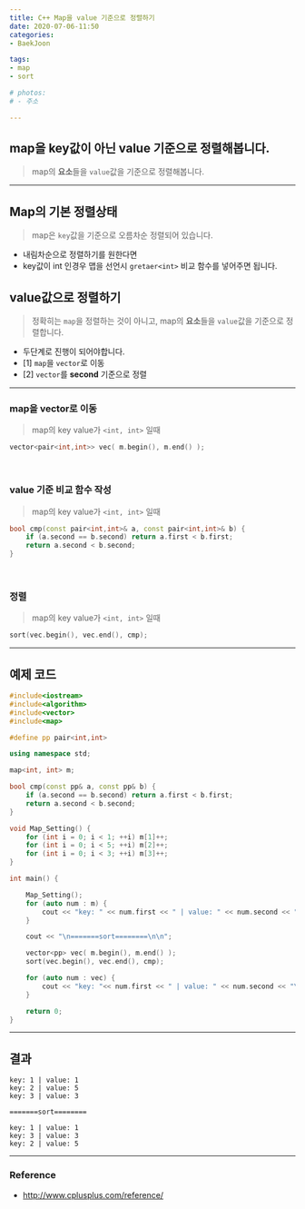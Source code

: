 ```yaml
---
title: C++ Map을 value 기준으로 정렬하기
date: 2020-07-06-11:50
categories:
- BaekJoon

tags:
- map
- sort

# photos: 
# - 주소

---
```


## map을 key값이 아닌 value 기준으로 정렬해봅니다.
> map의 **요소**들을 `value`값을 기준으로 정렬해봅니다.

---

## Map의 기본 정렬상태
> map은 `key`값을 기준으로 오름차순 정렬되어 있습니다.

* 내림차순으로 정렬하기를 원한다면 
* key값이 int 인경우 맵을 선언시 `gretaer<int>` 비교 함수를 넣어주면 됩니다.

## value값으로 정렬하기
> 정확히는 `map`을 정렬하는 것이 아니고, map의 **요소**들을 `value`값을 기준으로 정렬합니다.

* 두단계로 진행이 되어야합니다.
* [1] `map`을 `vector`로 이동
* [2] `vector`를 **second** 기준으로 정렬

---

### map을 vector로 이동
> map의 key value가 `<int, int>` 일때

```c++
vector<pair<int,int>> vec( m.begin(), m.end() );
```

<br>

### value 기준 비교 함수 작성
> map의 key value가 `<int, int>` 일때

```c++
bool cmp(const pair<int,int>& a, const pair<int,int>& b) {
	if (a.second == b.second) return a.first < b.first;
	return a.second < b.second;
}
```

<br>

### 정렬
> map의 key value가 `<int, int>` 일때

```c++
sort(vec.begin(), vec.end(), cmp);
```


---

## 예제 코드

```c++
#include<iostream>
#include<algorithm>
#include<vector>
#include<map>

#define pp pair<int,int>

using namespace std;

map<int, int> m;

bool cmp(const pp& a, const pp& b) {
	if (a.second == b.second) return a.first < b.first;
	return a.second < b.second;
}

void Map_Setting() {
	for (int i = 0; i < 1; ++i) m[1]++;
	for (int i = 0; i < 5; ++i) m[2]++;
	for (int i = 0; i < 3; ++i) m[3]++;
}

int main() {

	Map_Setting();
	for (auto num : m) {
		cout << "key: " << num.first << " | value: " << num.second << "\n";
	}

	cout << "\n=======sort========\n\n";

	vector<pp> vec( m.begin(), m.end() );
	sort(vec.begin(), vec.end(), cmp);

	for (auto num : vec) {
		cout << "key: "<< num.first << " | value: " << num.second << "\n";
	}

	return 0;
}

```

---

## 결과

```
key: 1 | value: 1
key: 2 | value: 5
key: 3 | value: 3

=======sort========

key: 1 | value: 1
key: 3 | value: 3
key: 2 | value: 5
```

---

### Reference

* http://www.cplusplus.com/reference/
